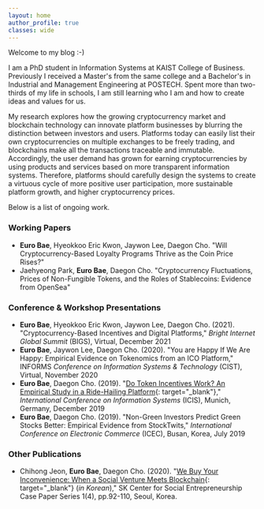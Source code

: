 ```yaml
---
layout: home
author_profile: true
classes: wide
---
```


Welcome to my blog :-)

I am a PhD student in Information Systems at KAIST College of Business. Previously I received a Master's from the same college and a Bachelor's in Industrial and Management Engineering at POSTECH. Spent more than two-thirds of my life in schools, I am still learning who I am and how to create ideas and values for us.

My research explores how the growing cryptocurrency market and blockchain technology can innovate platform businesses by blurring the distinction between investors and users. Platforms today can easily list their own cryptocurrencies on multiple exchanges to be freely trading, and blockchains make all the transactions traceable and immutable. Accordingly, the user demand has grown for earning cryptocurrencies by using products and services based on more transparent information systems. Therefore, platforms should carefully design the systems to create a virtuous cycle of more positive user participation, more sustainable platform growth, and higher cryptocurrency prices.

Below is a list of ongoing work.


### Working Papers
* **Euro Bae**, Hyeokkoo Eric Kwon, Jaywon Lee, Daegon Cho. "Will Cryptocurrency-Based Loyalty Programs Thrive as the Coin Price Rises?"
* Jaehyeong Park, **Euro Bae**, Daegon Cho. "Cryptocurrency Fluctuations, Prices of Non-Fungible Tokens, and the Roles of Stablecoins: Evidence from OpenSea"

### Conference & Workshop Presentations
* **Euro Bae**, Hyeokkoo Eric Kwon, Jaywon Lee, Daegon Cho. (2021). "Cryptocurrency-Based Incentives and Digital Platforms," _Bright Internet Global Summit_ (BIGS), Virtual, December 2021
* **Euro Bae**, Jaywon Lee, Daegon Cho. (2020). "You are Happy If We Are Happy: Empirical Evidence on Tokenomics from an ICO Platform," INFORMS _Conference on Information Systems & Technology_ (CIST), Virtual, November 2020
* **Euro Bae**, Daegon Cho. (2019). "[Do Token Incentives Work? An Empirical Study in a Ride-Hailing Platform](https://aisel.aisnet.org/icis2019/blockchain_fintech/blockchain_fintech/5/){: target="_blank"}," _International Conference on Information Systems_ (ICIS), Munich, Germany, December 2019
* **Euro Bae**, Daegon Cho. (2019). "Non-Green Investors Predict Green Stocks Better: Empirical Evidence from StockTwits," _International Conference on Electronic Commerce_ (ICEC), Busan, Korea, July 2019

### Other Publications
* Chihong Jeon, **Euro Bae**, Daegon Cho. (2020). "[We Buy Your Inconvenience: When a Social Venture Meets Blockchain](https://sksecenter.kaist.ac.kr/bbs/download.php?bo_table=B34_1&wr_id=9&no=1){: target="_blank"} (_in Korean_)," SK Center for Social Entrepreneurship Case Paper Series 1(4), pp.92-110, Seoul, Korea.
